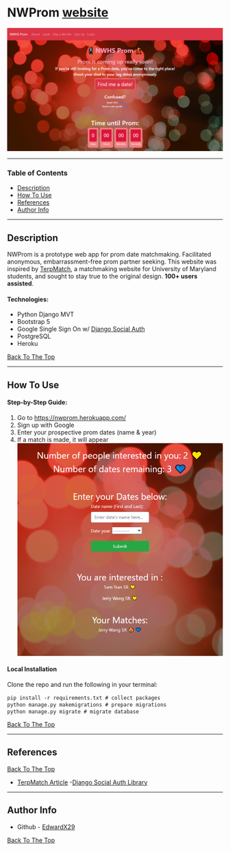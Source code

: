 # NWProm [website](https://nwprom.herokuapp.com)

![Project Image](https://raw.githubusercontent.com/EdwardX29/nwprom/main/.github/images/nwprom1.png)



---
### Table of Contents

- [Description](#description)
- [How To Use](#how-to-use)
- [References](#references)
- [Author Info](#author-info)

---

## Description

NWProm is a prototype web app for prom date matchmaking. Facilitated anonymous, embarrassment-free prom partner seeking. This website was inspired by [TerpMatch](https://dbknews.com/2019/12/06/umd-terpmatch-dating-website-anonymous/), a matchmaking website for University of Maryland students, and sought to stay true to the original design. **100+ users assisted**.

#### Technologies:

- Python Django MVT
- Bootstrap 5
- Google Single Sign On w/ [Django Social Auth](https://pypi.org/project/django-social-auth/)
- PostgreSQL
- Heroku

[Back To The Top](#nwprom-website)

---

## How To Use

#### Step-by-Step Guide:
  1. Go to https://nwprom.herokuapp.com/
  2. Sign up with Google
  3. Enter your prospective prom dates (name & year)
  4. If a match is made, it will appear
 ![Project Image](https://raw.githubusercontent.com/EdwardX29/nwprom/main/.github/images/nwpromMatch.png)


#### Local Installation 
Clone the repo and run the following in your terminal:
```shell
pip install -r requirements.txt # collect packages
python manage.py makemigrations # prepare migrations
python manage.py migrate # migrate database
```



[Back To The Top](#nwprom-website)

---

## References
[Back To The Top](#nwprom-website)
- [TerpMatch Article](https://dbknews.com/2019/12/06/umd-terpmatch-dating-website-anonymous/)
-[Django Social Auth Library](https://pypi.org/project/django-social-auth/)
---

## Author Info

- Github - [EdwardX29](https://github.com/edwardx29)

[Back To The Top](#nwprom-website)
